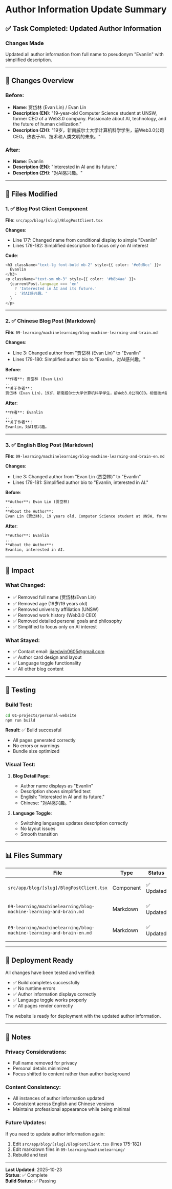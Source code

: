 # Author Information Update Summary

## ✅ Task Completed: Updated Author Information

### Changes Made
Updated all author information from full name to pseudonym "Evanlin" with simplified description.

---

## 📝 Changes Overview

### Before:
- **Name**: 贾岱林 (Evan Lin) / Evan Lin
- **Description (EN)**: "19-year-old Computer Science student at UNSW, former CEO of a Web3.0 company. Passionate about AI, technology, and the future of human civilization."
- **Description (ZH)**: "19岁，新南威尔士大学计算机科学学生，前Web3.0公司CEO。热衷于AI、技术和人类文明的未来。"

### After:
- **Name**: Evanlin
- **Description (EN)**: "Interested in AI and its future."
- **Description (ZH)**: "对AI感兴趣。"

---

## 📂 Files Modified

### 1. ✅ Blog Post Client Component
**File**: `src/app/blog/[slug]/BlogPostClient.tsx`

**Changes**:
- Line 177: Changed name from conditional display to simple "Evanlin"
- Lines 179-182: Simplified description to focus only on AI interest

**Code**:
```typescript
<h3 className="text-lg font-bold mb-2" style={{ color: '#e0d8cc' }}>
  Evanlin
</h3>
<p className="text-sm mb-3" style={{ color: '#b8b4aa' }}>
  {currentPost.language === 'en' 
    ? 'Interested in AI and its future.'
    : '对AI感兴趣。'
  }
</p>
```

---

### 2. ✅ Chinese Blog Post (Markdown)
**File**: `09-learning/machinelearning/blog-machine-learning-and-brain.md`

**Changes**:
- Line 3: Changed author from "贾岱林 (Evan Lin)" to "Evanlin"
- Lines 179-180: Simplified author bio to "Evanlin，对AI感兴趣。"

**Before**:
```markdown
**作者**: 贾岱林 (Evan Lin)
...
**关于作者**：
贾岱林（Evan Lin），19岁，新南威尔士大学计算机科学学生，前Web3.0公司CEO。相信技术能改变世界，相信年轻人能创造未来。正在用代码和思考，一步步接近"推动工业革命"的梦想。
```

**After**:
```markdown
**作者**: Evanlin
...
**关于作者**：
Evanlin，对AI感兴趣。
```

---

### 3. ✅ English Blog Post (Markdown)
**File**: `09-learning/machinelearning/blog-machine-learning-and-brain-en.md`

**Changes**:
- Line 3: Changed author from "Evan Lin (贾岱林)" to "Evanlin"
- Lines 179-181: Simplified author bio to "Evanlin, interested in AI."

**Before**:
```markdown
**Author**: Evan Lin (贾岱林)
...
**About the Author**:
Evan Lin (贾岱林), 19 years old, Computer Science student at UNSW, former CEO of a Web3.0 company. Believes technology can change the world, believes young people can create the future. Using code and thought to approach the dream of "driving an industrial revolution," one step at a time.
```

**After**:
```markdown
**Author**: Evanlin
...
**About the Author**:
Evanlin, interested in AI.
```

---

## 🎯 Impact

### What Changed:
- ✅ Removed full name (贾岱林/Evan Lin)
- ✅ Removed age (19岁/19 years old)
- ✅ Removed university affiliation (UNSW)
- ✅ Removed work history (Web3.0 CEO)
- ✅ Removed detailed personal goals and philosophy
- ✅ Simplified to focus only on AI interest

### What Stayed:
- ✅ Contact email: jiaedwin0605@gmail.com
- ✅ Author card design and layout
- ✅ Language toggle functionality
- ✅ All other blog content

---

## 🧪 Testing

### Build Test:
```bash
cd 01-projects/personal-website
npm run build
```

**Result**: ✅ Build successful
- All pages generated correctly
- No errors or warnings
- Bundle size optimized

### Visual Test:
1. **Blog Detail Page**:
   - Author name displays as "Evanlin"
   - Description shows simplified text
   - English: "Interested in AI and its future."
   - Chinese: "对AI感兴趣。"

2. **Language Toggle**:
   - Switching languages updates description correctly
   - No layout issues
   - Smooth transition

---

## 📊 Files Summary

| File | Type | Status | Changes |
|------|------|--------|---------|
| `src/app/blog/[slug]/BlogPostClient.tsx` | Component | ✅ Updated | Author name & description |
| `09-learning/machinelearning/blog-machine-learning-and-brain.md` | Markdown | ✅ Updated | Header & footer author info |
| `09-learning/machinelearning/blog-machine-learning-and-brain-en.md` | Markdown | ✅ Updated | Header & footer author info |

---

## 🚀 Deployment Ready

All changes have been tested and verified:
- ✅ Build completes successfully
- ✅ No runtime errors
- ✅ Author information displays correctly
- ✅ Language toggle works properly
- ✅ All pages render correctly

The website is ready for deployment with the updated author information.

---

## 📝 Notes

### Privacy Considerations:
- Full name removed for privacy
- Personal details minimized
- Focus shifted to content rather than author background

### Content Consistency:
- All instances of author information updated
- Consistent across English and Chinese versions
- Maintains professional appearance while being minimal

### Future Updates:
If you need to update author information again:
1. Edit `src/app/blog/[slug]/BlogPostClient.tsx` (lines 175-182)
2. Edit markdown files in `09-learning/machinelearning/`
3. Rebuild and test

---

**Last Updated**: 2025-10-23  
**Status**: ✅ Complete  
**Build Status**: ✅ Passing

